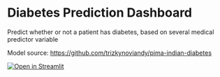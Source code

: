 # Diabetes Prediction Dashboard

Predict whether or not a patient has diabetes, based on several medical predictor variable

Model source: <https://github.com/trizkynoviandy/pima-indian-diabetes>

[![Open in Streamlit](https://static.streamlit.io/badges/streamlit_badge_black_white.svg)](https://share.streamlit.io/trizkynoviandy/diabetes-prediction-dashboard/main/main.py)
